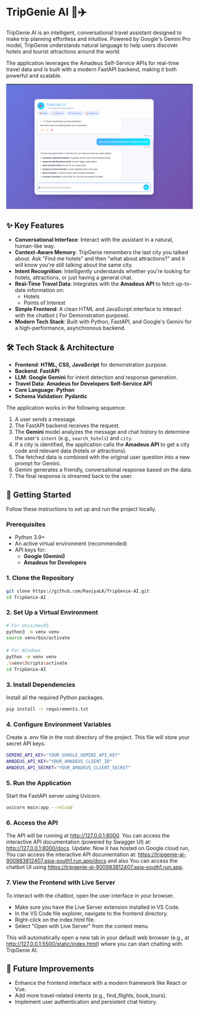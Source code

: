 # TripGenie AI 🧞✈️


TripGenie AI is an intelligent, conversational travel assistant designed to make trip planning effortless and intuitive. Powered by Google's Gemini Pro model, TripGenie understands natural language to help users discover hotels and tourist attractions around the world.

The application leverages the Amadeus Self-Service APIs for real-time travel data and is built with a modern FastAPI backend, making it both powerful and scalable.

![TripGenie Demo](screenshots/UI.png) 

## ✨ Key Features

- **Conversational Interface**: Interact with the assistant in a natural, human-like way.
- **Context-Aware Memory**: TripGenie remembers the last city you talked about. Ask "Find me hotels" and then "what about attractions?" and it will know you're still talking about the same city.
- **Intent Recognition**: Intelligently understands whether you're looking for hotels, attractions, or just having a general chat.
- **Real-Time Travel Data**: Integrates with the **Amadeus API** to fetch up-to-date information on:
    - Hotels
    - Points of Interest
- **Simple Frontend**: A clean HTML and JavaScript interface to interact with the chatbot ( For Demonstration purpose).
- **Modern Tech Stack**: Built with Python, FastAPI, and Google's Gemini  for a high-performance, asynchronous backend.

## 🛠️ Tech Stack & Architecture

- **Frontend**: **HTML, CSS, JavaScript** for demonstration purpose.
- **Backend**: **FastAPI**
- **LLM**: **Google Gemini** for intent detection and response generation.
- **Travel Data**: **Amadeus for Developers Self-Service API**
- **Core Language**: **Python**
- **Schema Validation**: **Pydantic**

The application works in the following sequence:
1.  A user sends a message.
2.  The FastAPI backend receives the request.
3.  The **Gemini** model analyzes the message and chat history to determine the user's `intent` (e.g., `search_hotels`) and `city`.
4.  If a city is identified, the application calls the **Amadeus API** to get a city code and relevant data (hotels or attractions).
5.  The fetched data is combined with the original user question into a new prompt for Gemini.
6.  Gemini generates a friendly, conversational response based on the data.
7.  The final response is streamed back to the user.

## 🚀 Getting Started

Follow these instructions to set up and run the project locally.

### Prerequisites

- Python 3.9+
- An active virtual environment (recommended)
- API keys for:
    - **Google (Gemini)**
    - **Amadeus for Developers**

### 1. Clone the Repository

```bash
git clone https://github.com/RaviyaLK/TripGenie-AI.git
cd TripGenie-AI
```

### 2. Set Up a Virtual Environment

```bash
# For Unix/macOS
python3 -m venv venv
source venv/bin/activate

# For Windows
python -m venv venv
.\venv\Scripts\activate
cd TripGenie-AI
```

### 3. Install Dependencies

Install all the required Python packages.

```bash
pip install -r requirements.txt
```

### 4. Configure Environment Variables

Create a .env file in the root directory of the project. This file will store your secret API keys.

```bash
GEMINI_API_KEY="YOUR_GOOGLE_GEMINI_API_KEY"
AMADEUS_API_KEY="YOUR_AMADEUS_CLIENT_ID"
AMADEUS_API_SECRET="YOUR_AMADEUS_CLIENT_SECRET"
```

### 5. Run the Application

Start the FastAPI server using Uvicorn.

```bash
uvicorn main:app --reload
```

### 6. Access the API

The API will be running at http://127.0.0.1:8000. You can access the interactive API documentation (powered by Swagger UI) at:
http://127.0.0.1:8000/docs. 
Update: Now it has hosted on Google cloud run, You can access the interactive API documentation at: https://tripgenie-ai-900983812407.asia-south1.run.app/docs and also You can access the chatbot UI using https://tripgenie-ai-900983812407.asia-south1.run.app. 

### 7. View the Frontend with Live Server

To interact with the chatbot, open the user interface in your browser.

- Make sure you have the Live Server extension installed in VS Code.
- In the VS Code file explorer, navigate to the frontend directory.
- Right-click on the index.html file.
- Select "Open with Live Server" from the context menu.

This will automatically open a new tab in your default web browser (e.g., at http://127.0.0.1:5500/static/index.html) where you can start chatting with TripGenie AI.

## 🌟 Future Improvements

- Enhance the frontend interface with a modern framework like React or Vue.
- Add more travel-related intents (e.g., find_flights, book_tours).
- Implement user authentication and persistent chat history.
